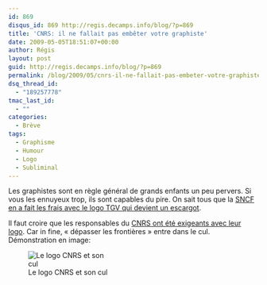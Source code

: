 ```yaml
---
id: 869
disqus_id: 869 http://regis.decamps.info/blog/?p=869
title: 'CNRS: il ne fallait pas embêter votre graphiste'
date: 2009-05-05T18:51:07+00:00
author: Régis
layout: post
guid: http://regis.decamps.info/blog/?p=869
permalink: /blog/2009/05/cnrs-il-ne-fallait-pas-embeter-votre-graphiste/
dsq_thread_id:
  - "189257778"
tmac_last_id:
  - ""
categories:
  - Brève
tags:
  - Graphisme
  - Humour
  - Logo
  - Subliminal
---
```

Les graphistes sont en règle général de grands enfants un peu pervers. Si vous les ennuyeux trop, ils sont capables du pire. On sait tous que la [SNCF en a fait les frais avec le logo TGV qui devient un escargot](http://logos.over-blog.com/article-24785146-6.html).

Il faut croire que les responsables du [CNRS ont été exigeants avec leur logo](http://www.creads.org/blog/logos/un-nouveau-logo-pour-le-cnrs/). Car in fine, « dépasser les frontières » entre dans le cul. Démonstration en image:
  
<figure id="attachment_870" style="width: 175px" class="wp-caption alignnone"><img src="/blog/wp-content/uploads/2009/05/logo-cnrs-couleur-texte-175x350.png" alt="Le logo CNRS et son cul" title="logo-cnrs-couleur-texte" width="175" height="350" class="size-medium wp-image-870" srcset="/blog/wp-content/uploads/2009/05/logo-cnrs-couleur-texte-175x350.png 175w, /blog/wp-content/uploads/2009/05/logo-cnrs-couleur-texte-512x1024.png 512w, /blog/wp-content/uploads/2009/05/logo-cnrs-couleur-texte.png 709w" sizes="(max-width: 175px) 100vw, 175px" /><figcaption class="wp-caption-text">Le logo CNRS et son cul</figcaption></figure>
